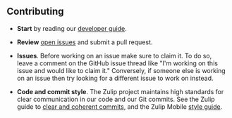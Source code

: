 ## Contributing

* **Start** by reading our [developer guide](docs/developer-guide.md).

* **Review** [open issues][open-issues] and submit a pull request.

* **Issues**. Before working on an issue make sure to claim it.  To do
  so, leave a comment on the GitHub issue thread like "I'm working on
  this issue and would like to claim it."  Conversely, if someone else
  is working on an issue then try looking for a different issue to
  work on instead.

* **Code and commit style**.  The Zulip project maintains high
  standards for clear communication in our code and our Git commits.
  See the Zulip guide to [clear and coherent commits][commit-style],
  and the Zulip Mobile [style guide][style-guide].

[open-issues]: https://github.com/zulip/zulip-mobile/issues
[commit-style]: https://zulip.readthedocs.io/en/latest/contributing/version-control.html
[style-guide]: https://github.com/zulip/zulip-mobile/blob/master/docs/style.md
